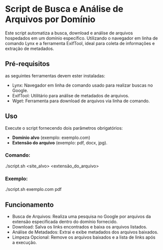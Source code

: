 # Script de Busca e Análise de Arquivos por Domínio
Este script automatiza a busca, download e análise de arquivos hospedados em um domínio específico. Utilizando o navegador em linha de comando Lynx e a ferramenta ExifTool, ideal para coleta de informações e extração de metadados.

## Pré-requisitos
 as seguintes ferramentas devem ester instaladas:

- Lynx: Navegador em linha de comando usado para realizar buscas no Google.
- ExifTool: Utilitário para análise de metadados de arquivos.
- Wget: Ferramenta para download de arquivos via linha de comando.

## Uso
Execute o script fornecendo dois parâmetros obrigatórios:

- **Domínio alvo** (exemplo: exemplo.com)
- **Extensão do arquivo** (exemplo: pdf, docx, jpg).

### Comando:

./script.sh  <site_alvo>  <extensão_do_arquivo> 

### Exemplo:

./script.sh exemplo.com pdf

## Funcionamento
- Busca de Arquivos: Realiza uma pesquisa no Google por arquivos da extensão especificada dentro do domínio fornecido.
- Download: Salva os links encontrados e baixa os arquivos listados.
- Análise de Metadados: Extrai e exibe metadados dos arquivos baixados.
- Limpeza Opcional: Remove os arquivos baixados e a lista de links após a execução.
